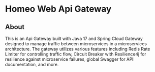 # Homeo Web Api Gateway

## About

This is an Api Gateway built with Java 17 and Spring Cloud Gateway designed to manage traffic between microservices in a microservices architecture. The gateway utilizes various features including Redis Rate Limiter for controlling traffic flow, Circuit Breaker with Resilience4j for resilience against microservice failures, global Swagger for API documentation, and more.
